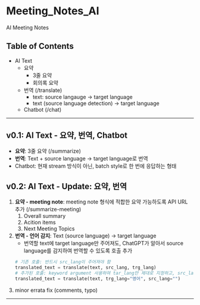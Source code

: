 # Meeting_Notes_AI
AI Meeting Notes

## Table of Contents
* AI Text
    * 요약
        * 3줄 요약 
        * 회의록 요약
    * 번역 (/translate)
        * text: source langauge -> target language
        * text (source language detection) -> target language
    * Chatbot (/chat)

---

## v0.1: AI Text - 요약, 번역, Chatbot
* **요약**: 3줄 요약 (/summarize)
* **번역**: Text + source language -> target language로 번역
* Chatbot: 현재 stream 방식이 아닌, batch style로 한 번에 응답하는 형태
## v0.2: AI Text - Update: 요약, 번역
1. **요약 - meeting note**: meeting note 형식에 적합한 요약 가능하도록 API URL 추가 (/summarize-meeting)
    1. Overall summary
    2. Acition items
    3. Next Meeting Topics
2. **번역 - 언어 감지**: Text (source language) -> target language
    * 번역할 text에 target language만 주어져도, ChatGPT가 알아서 source language를 감지하여 번역할 수 있도록 호출 추가 
    ```python
    # 기존 호출: 반드시 src_lang이 주어져야 함
    translated_text = translate(text, src_lang, trg_lang) 
    # 추가된 호출: keyword argument 사용하여 tar_lang만 제대로 지정하고, src_lang은 empty string으로 지정
    translated_text = translate(text, trg_lang="영어", src_lang="") 
    ```
3. minor errata fix (comments, typo)

---


